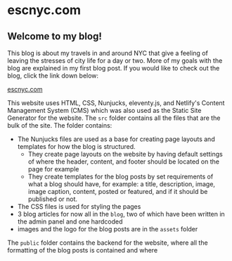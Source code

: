# escnyc.com

## Welcome to my blog!

This blog is about my travels in and around NYC that give a feeling of leaving the stresses of city life for a day or two. More of my goals with the blog are explained in my first blog post. If you would like to check out the blog, click the link down below:

[escnyc.com](https://escnyc.com)

This website uses HTML, CSS, Nunjucks, eleventy.js, and Netlify's Content Management System (CMS) which was also used as the Static Site Generator for the website. The `src` folder contains all the files that are the bulk of the site. The folder contains:

* The Nunjucks files are used as a base for creating page layouts and templates for how the blog is structured.
  - They create page layouts on the website by having default settings of where the header, content, and footer should be located on the page for example
  - They create templates for the blog posts by set requirements of what a blog should have, for example: a title, description, image, image caption, content, posted or featured, and if it should be published or not.
* The CSS files is used for styling the pages
* 3 blog articles for now all in the `blog`, two of which have been written in the admin panel and one hardcoded
* images and the logo for the blog posts are in the `assets` folder

The `public` folder contains the backend for the website, where all the formatting of the blog posts is contained and where 
